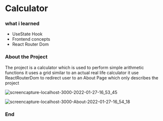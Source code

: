 # Calculator

### what i learned

- UseState Hook
- Frontend concepts
- React Router Dom

### About the Project

The project is a calculator which is used to perform simple arithmetic functions it uses a grid similar to an actual real life calculator it use ReactRouterDom to redirect user to an About Page which only describes the project

![screencapture-localhost-3000-2022-01-27-16_53_45](https://user-images.githubusercontent.com/93770002/151354448-e8c7d5a6-5e81-4d23-870a-57d66dff1a7d.png)

![screencapture-localhost-3000-About-2022-01-27-16_54_18](https://user-images.githubusercontent.com/93770002/151354585-2494fe9f-35cc-4cb7-acde-a1fa0a3b8867.png)

### End
